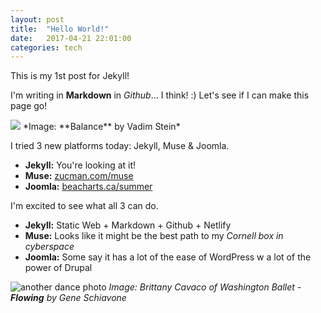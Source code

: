 ```yaml
---
layout: post
title:  "Hello World!"
date:   2017-04-21 22:01:00
categories: tech
---
```

This is my 1st post for Jekyll!

I'm writing in **Markdown** in *Github*... I think! :)
Let's see if I can make this page go!

<img src="http://zucman.com/muse/assets/balance-by-vadim-stein.jpg" />
*Image: **Balance** by Vadim Stein*

I tried 3 new platforms today: Jekyll, Muse & Joomla.

* **Jekyll:** You're looking at it!
* **Muse:** [zucman.com/muse](http://zucman.com/muse)
* **Joomla:** [beacharts.ca/summer](http://beacharts.ca/summer)

I'm excited to see what all 3 can do.

* **Jekyll:** Static Web + Markdown + Github + Netlify
* **Muse:** Looks like it might be the best path to my *Cornell box in cyberspace*
* **Joomla:** Some say it has a lot of the ease of WordPress w a lot of the power of Drupal

![another dance photo](http://zucman.com/muse/assets/brittany-cavaco-of-wash-ballet-flowing-by-gene-schiavone-2017.jpg)
*Image: Brittany Cavaco of Washington Ballet - **Flowing** by Gene Schiavone*

